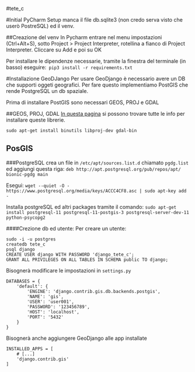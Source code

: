 #tete_c

#Initial PyCharm Setup
manca il file db.sqlite3 (non credo serva visto che userò PostreSQL) ed il venv.

##Creazione del venv
In Pycharm entrare nel menu impostazioni (Ctrl+Alt+S), sotto Project > Project Interpreter, rotellina a fianco di Project Interpreter. Cliccare su Add e poi su OK

Per installare le dipendenze necessarie, tramite la finestra del terminale (in basso) eseguire:`
pip3 install -r requirements.txt`

#Installazione GeoDJango
Per usare GeoDjango è necessario avere un DB che supporti oggeti geografici. Per fare questo implementiamo PostGIS che rende PostgreSQL un db spaziale.

Prima di installare PostGIS sono necessari GEOS, PROJ e GDAL

##GEOS, PROJ, GDAL
[In questa pagina](https://docs.djangoproject.com/en/3.0/ref/contrib/gis/install/geolibs/) si possono trovare tutte le info per installare queste librerie. 

`sudo apt-get install binutils libproj-dev gdal-bin`

## PosGIS 
###PostgreSQL
crea un file in `/etc/apt/sources.list.d` chiamato `pgdg.list` ed aggiungi questa riga: `deb http://apt.postgresql.org/pub/repos/apt/ bionic-pgdg main`

Esegui:
`wget --quiet -O - https://www.postgresql.org/media/keys/ACCC4CF8.asc | sudo apt-key add -`

Installa postgreSQL ed altri packages tramite il comando:
`sudo apt-get install postgresql-11 postgresql-11-postgis-3 postgresql-server-dev-11 python-psycopg2`

####Crezione db ed utente:
Per creare un utente:
```
sudo -i -u postgres
createdb tete_c
psql django
CREATE USER django WITH PASSWORD 'django_tete_c';
GRANT ALL PRIVILEGES ON ALL TABLES IN SCHEMA public TO django;
```

Bisognerà modificare le impostazioni in `settings.py`

```
DATABASES = {
    'default': {
        'ENGINE': 'django.contrib.gis.db.backends.postgis',
        'NAME': 'gis',
        'USER': 'user001',
        'PASSWORD': '123456789',
        'HOST': 'localhost',
        'PORT': '5432'
    }
}
```
Bisognerà anche aggiungere GeoDjango alle app installate
```
INSTALLED_APPS = [
    # [...]
    'django.contrib.gis'
]
```